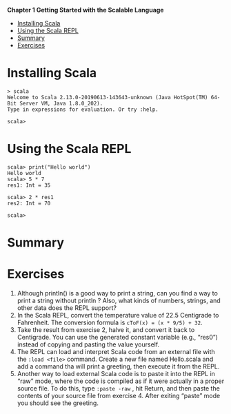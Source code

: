 **Chapter 1 Getting Started with the Scalable Language**


<!-- vim-markdown-toc GFM -->

* [Installing Scala](#installing-scala)
* [Using the Scala REPL](#using-the-scala-repl)
* [Summary](#summary)
* [Exercises](#exercises)

<!-- vim-markdown-toc -->

# Installing Scala

```
> scala
Welcome to Scala 2.13.0-20190613-143643-unknown (Java HotSpot(TM) 64-Bit Server VM, Java 1.8.0_202).
Type in expressions for evaluation. Or try :help.

scala>
```
# Using the Scala REPL
```
scala> print("Hello world")
Hello world
scala> 5 * 7
res1: Int = 35

scala> 2 * res1
res2: Int = 70

scala>
```

# Summary
# Exercises
1. Although println() is a good way to print a string, can you find a way to print a string without println ? Also, what kinds of numbers, strings, and other data does the REPL support?
2. In the Scala REPL, convert the temperature value of 22.5 Centigrade to Fahrenheit. The conversion formula is `cToF(x) = (x * 9/5) + 32`.
3. Take the result from exercise 2, halve it, and convert it back to Centigrade. You can use the generated constant variable (e.g., “res0”) instead of copying and pasting the value yourself.
4. The REPL can load and interpret Scala code from an external file with the `:load <file>` command. Create a new file named Hello.scala and add a command tha will print a greeting, then execute it from the REPL.
5. Another way to load external Scala code is to paste it into the REPL in “raw” mode, where the code is compiled as if it were actually in a proper source file. To do this, type `:paste -raw` , hit Return, and then paste the contents of your source file from exercise 4. After exiting “paste” mode you should see the greeting.
